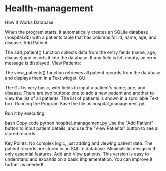# Health-management

How It Works
Database:

When the program starts, it automatically creates an SQLite database (hospital.db) with a patients table that has columns for id, name, age, and disease.
Add Patient:

The add_patient() function collects data from the entry fields (name, age, disease) and inserts it into the database.
If any field is left empty, an error message is displayed.
View Patients:

The view_patients() function retrieves all patient records from the database and displays them in a Text widget.
GUI:

The GUI is very basic, with fields to input a patient's name, age, and disease.
There are two buttons: one to add a new patient and another to view the list of all patients.
The list of patients is shown in a scrollable Text box.
Running the Program
Save the file as hospital_management.py.

Run it by executing:

bash
Copy code
python hospital_management.py
Use the "Add Patient" button to input patient details, and use the "View Patients" button to see all stored records.

Key Points:
No complex logic, just adding and viewing patient data.
The patient records are stored in an SQLite database.
Minimalistic design with only essential features: Add and View patients.
This version is easy to understand and expands on a basic implementation. You can improve it further as needed!
